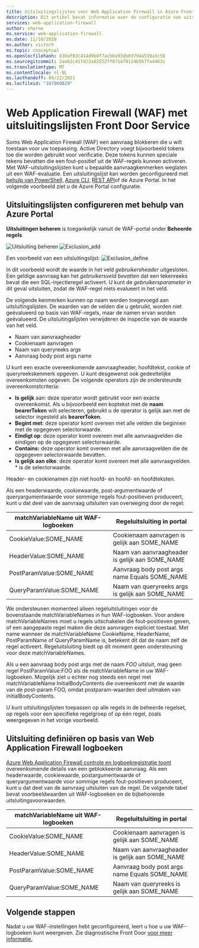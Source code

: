 ```yaml
---
title: Uitsluitingslijsten voor Web Application Firewall in Azure Front Door - Azure Portal
description: Dit artikel bevat informatie over de configuratie van uitsluitingslijsten in Azure Front met de Azure Portal.
services: web-application-firewall
author: vhorne
ms.service: web-application-firewall
ms.date: 11/10/2020
ms.author: victorh
ms.topic: conceptual
ms.openlocfilehash: 83baf03c414d9b0f7acb6a93db03794a539a3c58
ms.sourcegitcommit: 2aeb2c41fd22a02552ff871479124b567fa4463c
ms.translationtype: MT
ms.contentlocale: nl-NL
ms.lasthandoff: 04/22/2021
ms.locfileid: "107860829"
---
```

# <a name="web-application-firewall-waf-with-front-door-service-exclusion-lists"></a>Web Application Firewall (WAF) met uitsluitingslijsten Front Door Service 

Soms Web Application Firewall (WAF) een aanvraag blokkeren die u wilt toestaan voor uw toepassing. Active Directory voegt bijvoorbeeld tokens toe die worden gebruikt voor verificatie. Deze tokens kunnen speciale tekens bevatten die een fout-positief uit de WAF-regels kunnen activeren. Met WAF-uitsluitingslijsten kunt u bepaalde aanvraagkenmerken weglaten uit een WAF-evaluatie.  Een uitsluitingslijst kan worden geconfigureerd met  [behulp van PowerShell,](/powershell/module/az.frontdoor/New-AzFrontDoorWafManagedRuleExclusionObject) [Azure CLI,](/cli/azure/network/front-door/waf-policy/managed-rules/exclusion#az_network_front_door_waf_policy_managed_rules_exclusion_add) [REST API](/rest/api/frontdoorservice/webapplicationfirewall/policies/createorupdate)of de Azure Portal. In het volgende voorbeeld ziet u de Azure Portal configuratie. 
## <a name="configure-exclusion-lists-using-the-azure-portal"></a>Uitsluitingslijsten configureren met behulp van Azure Portal
**Uitsluitingen beheren** is toegankelijk vanuit de WAF-portal onder **Beheerde regels**

![Uitsluiting beheren ](../media/waf-front-door-exclusion/exclusion1.png)
 ![ Exclusion_add](../media/waf-front-door-exclusion/exclusion2.png)

 Een voorbeeld van een uitsluitingslijst: ![ Exclusion_define](../media/waf-front-door-exclusion/exclusion3.png)

In dit voorbeeld wordt de waarde in het veld *gebruikersheader* uitgesloten. Een geldige aanvraag kan het *gebruikersveld bevatten* dat een tekenreeks bevat die een SQL-injectieregel activeert. U kunt de *gebruikersparameter* in dit geval uitsluiten, zodat de WAF-regel niets evalueert in het veld.

De volgende kenmerken kunnen op naam worden toegevoegd aan uitsluitingslijsten. De waarden van de velden die u gebruikt, worden niet geëvalueerd op basis van WAF-regels, maar de namen ervan worden geëvalueerd. De uitsluitingslijsten verwijderen de inspectie van de waarde van het veld.

* Naam van aanvraagheader
* Cookienaam aanvragen
* Naam van queryreeks args
* Aanvraag body post args name

U kunt een exacte overeenkomende aanvraagheader, hoofdtekst, cookie of queryreekskenmerk opgeven.  U kunt desgewenst ook gedeeltelijke overeenkomsten opgeven. De volgende operators zijn de ondersteunde overeenkomstcriteria:

- **Is gelijk** aan: deze operator wordt gebruikt voor een exacte overeenkomst. Als u bijvoorbeeld een koptekst met de **naam bearerToken** wilt selecteren, gebruikt u de operator is gelijk aan met de selector ingesteld als **bearerToken**.
- **Begint met**: deze operator komt overeen met alle velden die beginnen met de opgegeven selectorwaarde.
- **Eindigt op**: deze operator komt overeen met alle aanvraagvelden die eindigen op de opgegeven selectorwaarde.
- **Contains:** deze operator komt overeen met alle aanvraagvelden die de opgegeven selectorwaarde bevatten.
- **Is gelijk aan elke**: deze operator komt overeen met alle aanvraagvelden. * is de selectorwaarde.

Header- en cookienamen zijn niet hoofd- en hoofd- en hoofdteksten.

Als een headerwaarde, cookiewaarde, post-argumentwaarde of queryargumentwaarde voor sommige regels fout-positieven produceert, kunt u dat deel van de aanvraag uitsluiten van overweging door de regel:


|matchVariableName uit WAF-logboeken  |Regeluitsluiting in portal  |
|---------|---------|
|CookieValue:SOME_NAME        |Cookienaam aanvragen is gelijk aan SOME_NAME|
|HeaderValue:SOME_NAME        |Naam van aanvraagheader is gelijk aan SOME_NAME|
|PostParamValue:SOME_NAME     |Aanvraag body post args name Equals SOME_NAME|
|QueryParamValue:SOME_NAME    |Naam van queryreeks args is gelijk aan SOME_NAME|


We ondersteunen momenteel alleen regeluitsluitingen voor de bovenstaande matchVariableNames in hun WAF-logboeken. Voor andere matchVariableNames moet u regels uitschakelen die fout-positieven geven, of een aangepaste regel maken die deze aanvragen expliciet toestaat. Met name wanneer de matchVariableName CookieName, HeaderName, PostParamName of QueryParamName is, betekent dit dat de naam zelf de regel activeert. Regeluitsluiting biedt op dit moment geen ondersteuning voor deze matchVariableNames.


Als u een aanvraag body post args met de naam *FOO* uitsluit, mag geen regel PostParamValue:FOO als de matchVariableName in uw WAF-logboeken. Mogelijk ziet u echter nog steeds een regel met matchVariableName InitialBodyContents die overeenkomt met de waarde van de post-param FOO, omdat postparam-waarden deel uitmaken van initialBodyContents.

U kunt uitsluitingslijsten toepassen op alle regels in de beheerde regelset, op regels voor een specifieke regelgroep of op één regel, zoals weergegeven in het vorige voorbeeld.

## <a name="define-exclusion-based-on-web-application-firewall-logs"></a>Uitsluiting definiëren op basis van Web Application Firewall logboeken
 [Azure Web Application Firewall controle en logboekregistratie toont](waf-front-door-monitor.md) overeenkomende details van een geblokkeerde aanvraag. Als een headerwaarde, cookiewaarde, postargumentwaarde of queryargumentwaarde voor sommige regels fout-positieven produceert, kunt u dat deel van de aanvraag uitsluiten van de regel. De volgende tabel bevat voorbeeldwaarden uit WAF-logboeken en de bijbehorende uitsluitingsvoorwaarden.

|matchVariableName uit WAF-logboeken    |Regeluitsluiting in portal|
|--------|------|
|CookieValue:SOME_NAME  |Cookienaam aanvragen is gelijk aan SOME_NAME|
|HeaderValue:SOME_NAME  |Naam van aanvraagheader is gelijk aan SOME_NAME|
|PostParamValue:SOME_NAME|  Aanvraag body post args name Equals SOME_NAME|
|QueryParamValue:SOME_NAME| Naam van queryreeks is gelijk aan SOME_NAME|


## <a name="next-steps"></a>Volgende stappen

Nadat u uw WAF-instellingen hebt geconfigureerd, leert u hoe u uw WAF-logboeken kunt weergeven. Zie diagnostische Front Door [voor meer informatie.](../afds/waf-front-door-monitor.md)
